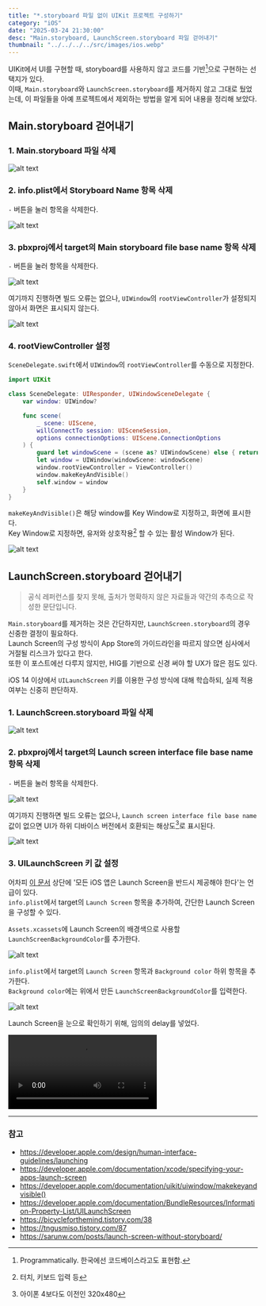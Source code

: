 ```yaml
---
title: "*.storyboard 파일 없이 UIKit 프로젝트 구성하기"
category: "iOS"
date: "2025-03-24 21:30:00"
desc: "Main.storyboard, LaunchScreen.storyboard 파일 걷어내기"
thumbnail: "../../../../src/images/ios.webp"
---
```


UIKit에서 UI를 구현할 때, storyboard를 사용하지 않고 코드를 기반[^1]으로 구현하는 선택지가 있다.<br>
이때, `Main.storyboard`와 `LaunchScreen.storyboard`를 제거하지 않고 그대로 뒀었는데, 이 파일들을 아예 프로젝트에서 제외하는 방법을 알게 되어 내용을 정리해 보았다.

## Main.storyboard 걷어내기

### 1. Main.storyboard 파일 삭제

![alt text](image.png)

### 2. info.plist에서 Storyboard Name 항목 삭제

`-` 버튼을 눌러 항목을 삭제한다.

![alt text](image-1.png)

### 3. pbxproj에서 target의 Main storyboard file base name 항목 삭제

`-` 버튼을 눌러 항목을 삭제한다.

![alt text](image-2.png)

여기까지 진행하면 빌드 오류는 없으나, `UIWindow`의 `rootViewController`가 설정되지 않아서 화면은 표시되지 않는다.

![alt text](image-4.png)

### 4. rootViewController 설정

`SceneDelegate.swift`에서 `UIWindow`의 `rootViewController`를 수동으로 지정한다.

```swift
import UIKit

class SceneDelegate: UIResponder, UIWindowSceneDelegate {
    var window: UIWindow?

    func scene(
        _ scene: UIScene,
        willConnectTo session: UISceneSession,
        options connectionOptions: UIScene.ConnectionOptions
    ) {
        guard let windowScene = (scene as? UIWindowScene) else { return }
        let window = UIWindow(windowScene: windowScene)
        window.rootViewController = ViewController()
        window.makeKeyAndVisible()
        self.window = window
    }
}
```

`makeKeyAndVisible()`은 해당 window를 Key Window로 지정하고, 화면에 표시한다.<br>
Key Window로 지정하면, 유저와 상호작용[^2] 할 수 있는 활성 Window가 된다.

![alt text](image-3.png)

## LaunchScreen.storyboard 걷어내기

> 공식 레퍼런스를 찾지 못해, 출처가 명확하지 않은 자료들과 약간의 추측으로 작성한 문단입니다.

`Main.storyboard`를 제거하는 것은 간단하지만, `LaunchScreen.storyboard`의 경우 신중한 결정이 필요하다.<br>
Launch Screen의 구성 방식이 App Store의 가이드라인을 따르지 않으면 심사에서 거절될 리스크가 있다고 한다.<br>
또한 이 포스트에선 다루지 않지만, HIG를 기반으로 신경 써야 할 UX가 많은 점도 있다.

iOS 14 이상에서 `UILaunchScreen` 키를 이용한 구성 방식에 대해 학습하되, 실제 적용 여부는 신중히 판단하자.

### 1. LaunchScreen.storyboard 파일 삭제

![alt text](image-5.png)

### 2. pbxproj에서 target의 Launch screen interface file base name 항목 삭제

`-` 버튼을 눌러 항목을 삭제한다.

![alt text](image-6.png)

여기까지 진행하면 빌드 오류는 없으나, `Launch screen interface file base name` 값이 없으면 UI가 하위 디바이스 버전에서 호환되는 해상도[^3]로 표시된다.

![alt text](image-7.png)

### 3. UILaunchScreen 키 값 설정

어차피 [이 문서](https://developer.apple.com/documentation/xcode/specifying-your-apps-launch-screen) 상단에 '모든 iOS 앱은 Launch Screen을 반드시 제공해야 한다'는 언급이 있다.<br>
`info.plist`에서 target의 `Launch Screen` 항목을 추가하여, 간단한 Launch Screen을 구성할 수 있다.

`Assets.xcassets`에 Launch Screen의 배경색으로 사용할 `LaunchScreenBackgroundColor`를 추가한다.

![alt text](image-8.png)

`info.plist`에서 target의 `Launch Screen` 항목과 `Background color` 하위 항목을 추가한다.<br>
`Background color`에는 위에서 만든 `LaunchScreenBackgroundColor`를 입력한다.

![alt text](image-9.png)

Launch Screen을 눈으로 확인하기 위해, 임의의 delay를 넣었다.

<video src='video.mp4' controls></video>

---

### 참고

- https://developer.apple.com/design/human-interface-guidelines/launching
- https://developer.apple.com/documentation/xcode/specifying-your-apps-launch-screen
- https://developer.apple.com/documentation/uikit/uiwindow/makekeyandvisible()
- https://developer.apple.com/documentation/BundleResources/Information-Property-List/UILaunchScreen
- https://bicycleforthemind.tistory.com/38
- https://tngusmiso.tistory.com/87
- https://sarunw.com/posts/launch-screen-without-storyboard/

[^1]: Programmatically. 한국에선 코드베이스라고도 표현함.
[^2]: 터치, 키보드 입력 등
[^3]: 아이폰 4보다도 이전인 320x480
